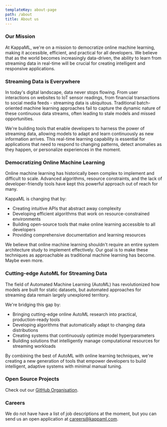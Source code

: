 ```yaml
---
templateKey: about-page
path: /about
title: About us
---
```

### Our Mission

At KappaML, we're on a mission to democratize online machine learning, making it accessible, efficient, and practical for all developers. We believe that as the world becomes increasingly data-driven, the ability to learn from streaming data in real-time will be crucial for creating intelligent and responsive applications.

### Streaming Data is Everywhere

In today's digital landscape, data never stops flowing. From user interactions on websites to IoT sensor readings, from financial transactions to social media feeds - streaming data is ubiquitous. Traditional batch-oriented machine learning approaches fail to capture the dynamic nature of these continuous data streams, often leading to stale models and missed opportunities.

We're building tools that enable developers to harness the power of streaming data, allowing models to adapt and learn continuously as new information arrives. This real-time learning capability is essential for applications that need to respond to changing patterns, detect anomalies as they happen, or personalize experiences in the moment.

### Democratizing Online Machine Learning

Online machine learning has historically been complex to implement and difficult to scale. Advanced algorithms, resource constraints, and the lack of developer-friendly tools have kept this powerful approach out of reach for many.

KappaML is changing that by:

- Creating intuitive APIs that abstract away complexity
- Developing efficient algorithms that work on resource-constrained environments
- Building open-source tools that make online learning accessible to all developers
- Providing comprehensive documentation and learning resources

We believe that online machine learning shouldn't require an entire system architecture study to implement effectively. Our goal is to make these techniques as approachable as traditional machine learning has become. Maybe even more.

### Cutting-edge AutoML for Streaming Data

The field of Automated Machine Learning (AutoML) has revolutionized how models are built for static datasets, but automated approaches for streaming data remain largely unexplored territory.

We're bridging this gap by:

- Bringing cutting-edge online AutoML research into practical, production-ready tools
- Developing algorithms that automatically adapt to changing data distributions
- Creating systems that continuously optimize model hyperparameters
- Building solutions that intelligently manage computational resources for streaming workloads

By combining the best of AutoML with online learning techniques, we're creating a new generation of tools that empower developers to build intelligent, adaptive systems with minimal manual tuning.

### Open Source Projects

Check out our [GitHub Organisation](https://github.com/KappaML/kappaml.com).

### Careers

We do not have have a list of job descriptions at the moment, but you can send us an open application at [careers@kappaml.com](mailto:careers@kappaml.com).